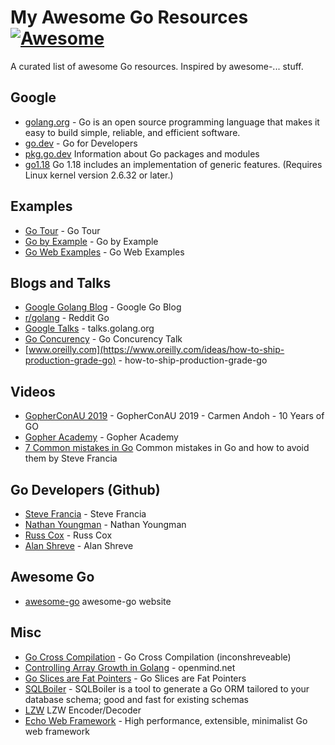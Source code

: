 # My Awesome Go Resources [![Awesome](https://awesome.re/badge.svg)](https://awesome.re)

A curated list of awesome Go resources. Inspired by awesome-... stuff.

## Google
* [golang.org](https://golang.org) - Go is an open source programming language that makes it easy to build simple, reliable, and efficient software.
* [go.dev](https://go.dev/) - Go for Developers
* [pkg.go.dev](https://pkg.go.dev/) Information about Go packages and modules
* [go1.18](https://go.dev/doc/go1.18) Go 1.18 includes an implementation of generic features. (Requires Linux kernel version 2.6.32 or later.)

## Examples
* [Go Tour](https://tour.golang.org/) - Go Tour
* [Go by Example](https://gobyexample.com/) - Go by Example
* [Go Web Examples](https://gowebexamples.com/) - Go Web Examples

## Blogs and Talks
* [Google Golang Blog](https://go.dev/blog/) - Google Go Blog
* [r/golang](https://www.reddit.com/r/golang/) - Reddit Go
* [Google Talks](https://talks.golang.org/) - talks.golang.org
* [Go Concurency](https://talks.golang.org/2012/concurrency.slide#1) - Go Concurency Talk 
* [www.oreilly.com](https://www.oreilly.com/ideas/how-to-ship-production-grade-go) - how-to-ship-production-grade-go
 
## Videos
* [GopherConAU 2019](https://www.youtube.com/watch?v=6oF0UblqkGs) - GopherConAU 2019 - Carmen Andoh - 10 Years of GO
* [Gopher Academy](https://www.youtube.com/channel/UCx9QVEApa5BKLw9r8cnOFEA) -  Gopher Academy
* [7 Common mistakes in Go](https://www.youtube.com/watch?v=29LLRKIL_TI) Common mistakes in Go and how to avoid them by Steve Francia

## Go Developers (Github)
* [Steve Francia](https://github.com/spf13) - Steve Francia
* [Nathan Youngman](https://github.com/nathany) - Nathan Youngman
* [Russ Cox](https://research.swtch.com/) - Russ Cox
* [Alan Shreve](https://github.com/inconshreveable) - Alan Shreve

## Awesome Go
* [awesome-go](https://awesome-go.com/) awesome-go website

## Misc
* [Go Cross Compilation](https://github.com/inconshreveable/gonative) - Go Cross Compilation (inconshreveable)
* [Controlling Array Growth in Golang](http://openmymind.net/Controlling-Array-Growth-In-Golang/) - openmind.net
* [Go Slices are Fat Pointers](https://nullprogram.com/blog/2019/06/30/) - Go Slices are Fat Pointers
* [SQLBoiler](https://github.com/volatiletech/sqlboiler) - SQLBoiler is a tool to generate a Go ORM tailored to your database schema; good and fast for existing schemas
* [LZW](https://github.com/hhrutter/lzw) LZW Encoder/Decoder
* [Echo Web Framework](https://echo.labstack.com/) - High performance, extensible, minimalist Go web framework

